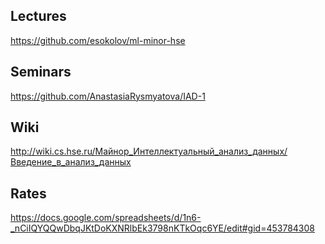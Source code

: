 ## Lectures 

https://github.com/esokolov/ml-minor-hse

## Seminars

https://github.com/AnastasiaRysmyatova/IAD-1

## Wiki

http://wiki.cs.hse.ru/Майнор_Интеллектуальный_анализ_данных/Введение_в_анализ_данных

## Rates

https://docs.google.com/spreadsheets/d/1n6-_nCiIQYQQwDbqJKtDoKXNRlbEk3798nKTkOqc6YE/edit#gid=453784308